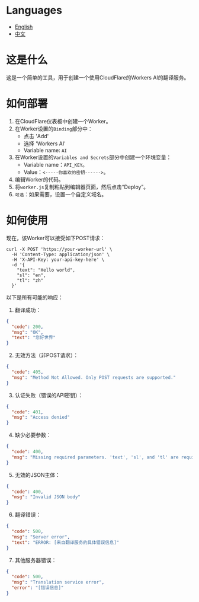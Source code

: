 # Languages
- [English](readme.md)
- [中文](readme_zh.md)

# 这是什么 
 
这是一个简单的工具，用于创建一个使用CloudFlare的Workers AI的翻译服务。
 
# 如何部署
 
1. 在CloudFlare仪表板中创建一个Worker。
2. 在Worker设置的`Binding`部分中：
   - 点击 'Add'
   - 选择 'Workers AI'
   - Variable name: `AI`
3. 在Worker设置的`Variables and Secrets`部分中创建一个环境变量：
   - Variable name：`API_KEY`。
   - Value：`<-----你喜欢的密钥------>`。
4. 编辑Worker的代码。
5. 将`worker.js`复制粘贴到编辑器页面，然后点击“Deploy”。
6. `可选`：如果需要，设置一个自定义域名。
 
# 如何使用 
 
现在，该Worker可以接受如下POST请求：
 
```
curl -X POST 'https://your-worker-url' \
  -H 'Content-Type: application/json' \
  -H 'X-API-Key: your-api-key-here' \
  -d '{
    "text": "Hello world",
    "sl": "en",
    "tl": "zh"
  }'
```
 
以下是所有可能的响应：
 
1. 翻译成功：
```json 
{
  "code": 200,
  "msg": "OK",
  "text": "您好世界"
}
```
 
2. 无效方法（非POST请求）：
```json 
{
  "code": 405,
  "msg": "Method Not Allowed. Only POST requests are supported."
}
```
 
3. 认证失败（错误的API密钥）：
```json 
{
  "code": 401,
  "msg": "Access denied"
}
```
 
4. 缺少必要参数：
```json 
{
  "code": 400,
  "msg": "Missing required parameters. 'text', 'sl', and 'tl' are required."
}
```
 
5. 无效的JSON主体：
```json 
{
  "code": 400,
  "msg": "Invalid JSON body"
}
```
 
6. 翻译错误：
```json 
{
  "code": 500,
  "msg": "Server error",
  "text": "ERROR: [来自翻译服务的具体错误信息]"
}
```
 
7. 其他服务器错误：
```json 
{
  "code": 500,
  "msg": "Translation service error",
  "error": "[错误信息]"
}
```
